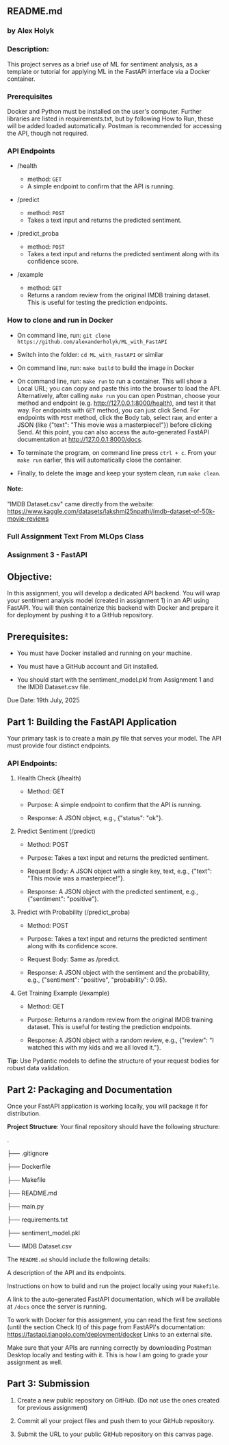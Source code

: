 ## README.md

### by Alex Holyk

### Description:

This project serves as a brief use of ML for sentiment analysis, as a template or tutorial for applying ML in the FastAPI interface via a Docker container.

### Prerequisites
Docker and Python must be installed on the user's computer. Further libraries are listed in requirements.txt, but by following How to Run, these will be added loaded automatically. Postman is recommended for accessing the API, though not required.

### API Endpoints

- /health 
    - method: `GET`
    - A simple endpoint to confirm that the API is running.

- /predict
    - method: `POST`
    - Takes a text input and returns the predicted sentiment.

- /predict_proba
    - method: `POST`
    - Takes a text input and returns the predicted sentiment along with its confidence score.

- /example
    - method: `GET`
    - Returns a random review from the original IMDB training dataset. This is useful for testing the prediction endpoints.

### How to clone and run in Docker

- On command line, run: `git clone https://github.com/alexanderholyk/ML_with_FastAPI`

- Switch into the folder: `cd ML_with_FastAPI` or similar

- On command line, run: `make build` to build the image in Docker

- On command line, run: `make run` to run a container. This will show a Local URL; you can copy and paste this into the browser to load the API. Alternatively, after calling `make run` you can open Postman, choose your method and endpoint (e.g. http://127.0.0.1:8000/health), and test it that way. For endpoints with `GET` method, you can just click Send. For endpoints with `POST` method, click the Body tab, select raw, and enter a JSON (like {"text": "This movie was a masterpiece!"}) before clicking Send. At this point, you can also access the auto-generated FastAPI documentation at http://127.0.0.1:8000/docs.

- To terminate the program, on command line press `ctrl + c`. From your `make run` earlier, this will automatically close the container.

- Finally, to delete the image and keep your system clean, run `make clean`.




#### Note:

"IMDB Dataset.csv" came directly from the website: https://www.kaggle.com/datasets/lakshmi25npathi/imdb-dataset-of-50k-movie-reviews








### Full Assignment Text From MLOps Class

### Assignment 3 - FastAPI

## Objective: 

In this assignment, you will develop a dedicated API backend. You will wrap your sentiment analysis model (created in assignment 1) in an API using FastAPI. You will then containerize this backend with Docker and prepare it for deployment by pushing it to a GitHub repository.

## Prerequisites:

- You must have Docker installed and running on your machine.

- You must have a GitHub account and Git installed.

- You should start with the sentiment_model.pkl from Assignment 1 and the IMDB Dataset.csv file.

Due Date: 19th July, 2025

## Part 1: Building the FastAPI Application

Your primary task is to create a main.py file that serves your model. The API must provide four distinct endpoints.

### API Endpoints:

1) Health Check (/health)

    - Method: GET

    - Purpose: A simple endpoint to confirm that the API is running.

    - Response: A JSON object, e.g., {"status": "ok"}.

2) Predict Sentiment (/predict)

    - Method: POST

    - Purpose: Takes a text input and returns the predicted sentiment.

    - Request Body: A JSON object with a single key, text, e.g., {"text": "This movie was a masterpiece!"}.

    - Response: A JSON object with the predicted sentiment, e.g., {"sentiment": "positive"}.

3) Predict with Probability (/predict_proba)

    - Method: POST

    - Purpose: Takes a text input and returns the predicted sentiment along with its confidence score.

    - Request Body: Same as /predict.

    - Response: A JSON object with the sentiment and the probability, e.g., {"sentiment": "positive", "probability": 0.95}.

4) Get Training Example (/example)

    - Method: GET

    - Purpose: Returns a random review from the original IMDB training dataset. This is useful for testing the prediction endpoints.

    - Response: A JSON object with a random review, e.g., {"review": "I watched this with my kids and we all loved it."}.

**Tip**: Use Pydantic models to define the structure of your request bodies for robust data validation.

## Part 2: Packaging and Documentation
Once your FastAPI application is working locally, you will package it for distribution.

**Project Structure**: Your final repository should have the following structure:

.

├── .gitignore

├── Dockerfile

├── Makefile

├── README.md

├── main.py

├── requirements.txt

├── sentiment_model.pkl

└── IMDB Dataset.csv
 

The `README.md` should include the following details:

A description of the API and its endpoints.

Instructions on how to build and run the project locally using your `Makefile`.

A link to the auto-generated FastAPI documentation, which will be available at `/docs` once the server is running.

To work with Docker for this assignment, you can read the first few sections (until the section Check It) of this page from FastAPI's documentation: https://fastapi.tiangolo.com/deployment/docker Links to an external site.

Make sure that your APIs are running correctly by downloading Postman Desktop locally and testing with it. This is how I am going to grade your assignment as well.

## Part 3: Submission

1. Create a new public repository on GitHub. (Do not use the ones created for previous assignment)

2. Commit all your project files and push them to your GitHub repository.

3. Submit the URL to your public GitHub repository on this canvas page.